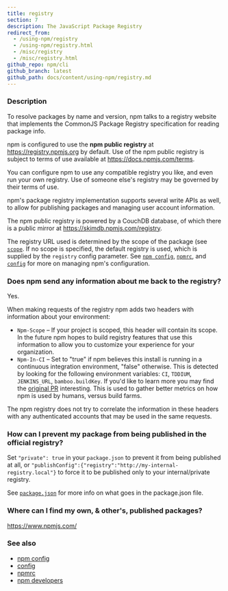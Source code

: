```yaml
---
title: registry
section: 7
description: The JavaScript Package Registry
redirect_from:
  - /using-npm/registry
  - /using-npm/registry.html
  - /misc/registry
  - /misc/registry.html
github_repo: npm/cli
github_branch: latest
github_path: docs/content/using-npm/registry.md
---
```


### Description

To resolve packages by name and version, npm talks to a registry website
that implements the CommonJS Package Registry specification for reading
package info.

npm is configured to use the **npm public registry** at
<https://registry.npmjs.org> by default. Use of the npm public registry is
subject to terms of use available at <https://docs.npmjs.com/terms>.

You can configure npm to use any compatible registry you like, and even run
your own registry. Use of someone else's registry may be governed by their
terms of use.

npm's package registry implementation supports several
write APIs as well, to allow for publishing packages and managing user
account information.

The npm public registry is powered by a CouchDB database,
of which there is a public mirror at <https://skimdb.npmjs.com/registry>.

The registry URL used is determined by the scope of the package (see
[`scope`](/cli/v7/using-npm/scope). If no scope is specified, the default registry is used, which is
supplied by the `registry` config parameter.  See [`npm config`](/cli/v7/commands/npm-config),
[`npmrc`](/cli/v7/configuring-npm/npmrc), and [`config`](/cli/v7/using-npm/config) for more on managing npm's configuration.

### Does npm send any information about me back to the registry?

Yes.

When making requests of the registry npm adds two headers with information
about your environment:

* `Npm-Scope` – If your project is scoped, this header will contain its
  scope. In the future npm hopes to build registry features that use this
  information to allow you to customize your experience for your
  organization.
* `Npm-In-CI` – Set to "true" if npm believes this install is running in a
  continuous integration environment, "false" otherwise. This is detected by
  looking for the following environment variables: `CI`, `TDDIUM`,
  `JENKINS_URL`, `bamboo.buildKey`. If you'd like to learn more you may find
  the [original PR](https://github.com/npm/npm-registry-client/pull/129)
  interesting.
  This is used to gather better metrics on how npm is used by humans, versus
  build farms.

The npm registry does not try to correlate the information in these headers
with any authenticated accounts that may be used in the same requests.

### How can I prevent my package from being published in the official registry?

Set `"private": true` in your `package.json` to prevent it from being
published at all, or
`"publishConfig":{"registry":"http://my-internal-registry.local"}`
to force it to be published only to your internal/private registry.

See [`package.json`](/cli/v7/configuring-npm/package-json) for more info on what goes in the package.json file.

### Where can I find my own, & other's, published packages?

<https://www.npmjs.com/>

### See also

* [npm config](/cli/v7/commands/npm-config)
* [config](/cli/v7/using-npm/config)
* [npmrc](/cli/v7/configuring-npm/npmrc)
* [npm developers](/cli/v7/using-npm/developers)
